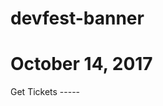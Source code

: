 devfest-banner
=====
# October 14, 2017
<devfest-button is-big>
  Get Tickets
</devfest-button>
-----
